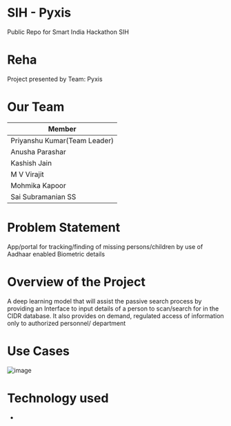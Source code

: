 # SIH - Pyxis

Public Repo for Smart India Hackathon SIH

# Reha
Project presented by Team: Pyxis

# Our Team

|Member                      |     
|------------------|
|Priyanshu Kumar(Team Leader)  |              
|Anusha Parashar   |              
|Kashish Jain      |              
|M V Virajit       |              
|Mohmika Kapoor    |              
|Sai Subramanian SS|              

# Problem Statement
App/portal for tracking/finding of missing persons/children by use of Aadhaar enabled Biometric details

# Overview of the Project
A deep learning model that will assist the passive search process by providing an Interface to input details of a person to scan/search for in the CIDR database. It also provides on demand, regulated access of information only to authorized personnel/ department

# Use Cases
![image](https://user-images.githubusercontent.com/96635875/186846213-50c5c9e3-1067-40cd-8c3a-d14a4db41279.png)

# Technology used

*
